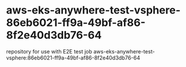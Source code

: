 # aws-eks-anywhere-test-vsphere-86eb6021-ff9a-49bf-af86-8f2e40d3db76-64
repository for use with E2E test job aws-eks-anywhere-test-vsphere:86eb6021-ff9a-49bf-af86-8f2e40d3db76-64
